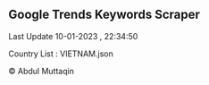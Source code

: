 

## Google Trends Keywords Scraper 
 
Last Update 10-01-2023 , 22:34:50

Country List :
VIETNAM.json



© Abdul Muttaqin 
